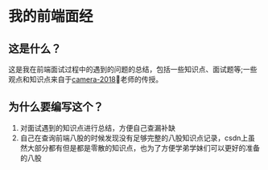 # 我的前端面经

## 这是什么？
这是我在前端面试过程中的遇到的问题的总结，包括一些知识点、面试题等;一些观点和知识点来自于[camera-2018](https://github.com/camera-2018)🐘老师的传授。

## 为什么要编写这个？
1. 对面试遇到的知识点进行总结，方便自己查漏补缺
2. 自己在查询前端八股的时候发现没有足够完整的八股知识点记录，csdn上虽然大部分都有但是都是零散的知识点，也为了方便学弟学妹们可以更好的准备的八股